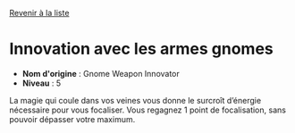 [Revenir à la liste](list.md)

# Innovation avec les armes gnomes

 * **Nom d'origine** : Gnome Weapon Innovator
 * **Niveau** : 5


<p>La magie qui coule dans vos veines vous donne le surcroît d’énergie nécessaire pour vous focaliser. Vous regagnez 1 point de focalisation, sans pouvoir dépasser votre maximum.</p>